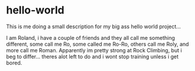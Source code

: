 # hello-world
This is me doing a small description for my big ass hello world project...

I am Roland, i have a couple of friends and they all call me something different, some call me Ro, some called me Ro-Ro, others call me Roly, and more call me Roman. Apparently im pretty strong at Rock Climbing, but i beg to differ... theres alot left to do and i wont stop training unless i get bored. 
